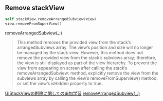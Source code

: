 ## Remove stackView

```swift
self.stackView.removeArrangedSubview(view)
view.removeFromSuperView()
```

[removeArrangedSubview(_:)](https://developer.apple.com/documentation/uikit/uistackview/1616235-removearrangedsubview)
> This method removes the provided view from the stack’s arrangedSubviews array. The view’s position and size will no longer be managed by the stack view. However, this method does not remove the provided view from the stack’s subviews array; therefore, the view is still displayed as part of the view hierarchy.
> To prevent the view from appearing on screen after calling the stack’s removeArrangedSubview: method, explicitly remove the view from the subviews array by calling the view’s removeFromSuperview() method, or set the view’s isHidden property to true.

[UIStackViewの削除に関しての追加学習](https://ema-hiro.hatenablog.com/entry/20170304/1488618438)
[removeArrangedSubview(_:)](https://developer.apple.com/documentation/uikit/uistackview/1616235-removearrangedsubview)

